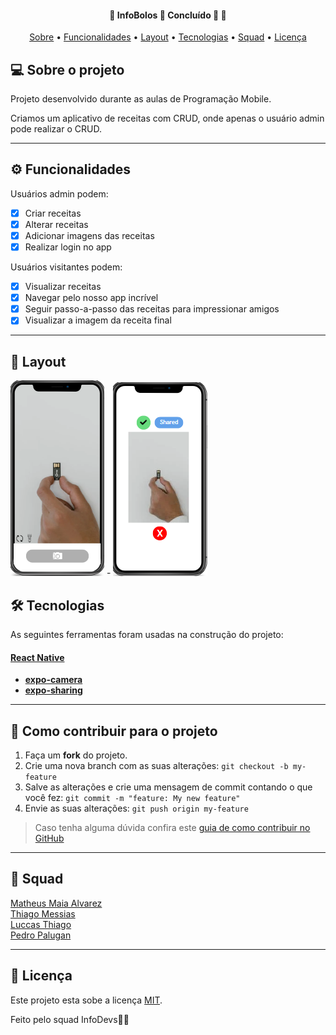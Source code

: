 <h4 align="center"> 
	🚧  InfoBolos 🎂 Concluído 🚀 🚧
</h4>

<p align="center">
 <a href="#-sobre-o-projeto">Sobre</a> •
 <a href="#-funcionalidades">Funcionalidades</a> •
 <a href="#-layout">Layout</a> • 
 <a href="#-tecnologias">Tecnologias</a> •  
 <a href="#-squad">Squad</a> • 
 <a href="#user-content--licença">Licença</a>
</p>

## 💻 Sobre o projeto

Projeto desenvolvido durante as aulas de Programação Mobile. 

Criamos um aplicativo de receitas com CRUD, onde apenas o usuário admin pode realizar o CRUD.

---

## ⚙️ Funcionalidades

Usuários admin podem: 
- [x] Criar receitas
- [x] Alterar receitas
- [x] Adicionar imagens das receitas
- [x] Realizar login no app

Usuários visitantes podem: 
- [x] Visualizar receitas
- [x] Navegar pelo nosso app incrível
- [x] Seguir passo-a-passo das receitas para impressionar amigos
- [x] Visualizar a imagem da receita final
---

## 🎨 Layout

![1](https://github.com/MatheusAlvarez/Camera-App/blob/main/_assets/001.png) - ![2](https://github.com/MatheusAlvarez/Camera-App/blob/main/_assets/002.png)

## 🛠 Tecnologias

As seguintes ferramentas foram usadas na construção do projeto:

#### [React Native](https://reactnative.dev)

-   **[expo-camera](https://reactnative.dev)**
-   **[expo-sharing](https://docs.expo.dev/versions/latest/sdk/sharing/)**

---

## 💪 Como contribuir para o projeto

1. Faça um **fork** do projeto.
2. Crie uma nova branch com as suas alterações: `git checkout -b my-feature`
3. Salve as alterações e crie uma mensagem de commit contando o que você fez: `git commit -m "feature: My new feature"`
4. Envie as suas alterações: `git push origin my-feature`
> Caso tenha alguma dúvida confira este [guia de como contribuir no GitHub](./CONTRIBUTING.md)
---

## 🦸 Squad

<a href="https://br.linkedin.com/in/matheus-maia-alvarez-">
Matheus Maia Alvarez</a>
 <br />

 <a href="https://github.com/Thmsantos">
Thiago Messias</a>
 <br />

 <a href="https://github.com/LuccasThiago">
Luccas Thiago</a>
 <br />

 <a href="https://github.com/pedropalugan">
Pedro Palugan</a>
 <br />
 
---

## 📝 Licença

Este projeto esta sobe a licença [MIT](./LICENSE).

Feito pelo squad InfoDevs👋🏽
